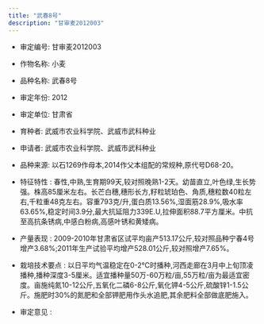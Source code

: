```yaml
---
title: "武春8号"
description: "甘审麦2012003"
---
```

* 审定编号:  甘审麦2012003

*  作物名称:  小麦

*  品种名称:  武春8号

*  审定年份:  2012

*  审定单位:  甘肃省

* 育种者:  武威市农业科学院、武威市武科种业

*  申请者:  武威市农业科学院、武威市武科种业

*  品种来源:  以石1269作母本,2014作父本组配的常规种,原代号D68-20。

*  特征特性 : 
春性,中熟,生育期99天,较对照晚熟1-2天。幼苗直立,叶色绿,生长势强。株高85厘米左右。长芒白穗,穗形长方,籽粒琥珀色、角质,穗粒数40粒左右,千粒重48克左右。容重793克/升,蛋白质13.56%,湿面筋28.9%,吸水率63.65%,稳定时间3.9分,最大抗延阻力339E.U,拉伸面积88.7平方厘米。中抗至高抗条锈病,中感白粉病,高感叶锈和黄矮病。
 
*  产量表现 : 
2009-2010年甘肃省区试平均亩产513.17公斤,较对照品种宁春4号增产3.68%;2011年生产试验平均增产528.01公斤,较对照增产7.65%。

*  栽培技术要点 : 
以日平均气温稳定在0-2℃时播种,河西走廊在3月中上旬顶凌播种,播种深度3-5厘米。适宜播种量50万-60万粒/亩,55万粒/亩为最适宜密度。亩施纯氮10-12公斤,五氧化二磷6-8公斤,氧化钾4-5公斤,硫酸锌1-1.5公斤。施肥时30%的氮肥和全部钾肥用作头水追肥,其余肥料全部做底肥施入。

*  审定意见 : 

